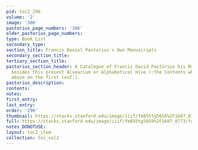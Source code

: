 ```yaml
---
pid: toc2_296
volume: '2'
image: '306'
pastorius_page_numbers: '386'
older_pastorius_page_numbers: 
type: Book List
secondary_type: 
section_title: Francis Daniel Pastorius's Own Manuscripts
secondary_section_title: 
tertiary_section_title: 
pastorius_section_header: A Catalogue of Francis David Pastorius his Manuscripts,
  besides this present Alvearium or Alphabetical Hive (:the Contents whereof are specified
  above on the first leaf:).
pastorius_description: 
contents: 
notes: 
first_entry: 
last_entry: 
order: '296'
thumbnail: https://stacks.stanford.edu/image/iiif/fm855tg5659%2F1607_0773/full/100,/0/default.jpg
full: https://stacks.stanford.edu/image/iiif/fm855tg5659%2F1607_0773/full/full/0/default.jpg
notes_DONOTUSE: 
layout: toc2_item
collection: toc_vol2
---
```

